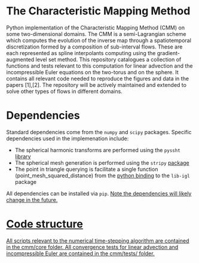 # The Characteristic Mapping Method

Python implementation of the Characteristic Mapping Method (CMM) on some two-dimensional domains. The CMM is a semi-Lagrangian scheme which computes the evolution of the inverse map through a spatiotemporal discretization formed by a composition of sub-interval flows. These are each represented as spline interpolants computing using the gradient-augmented level set method. This repository catalogues a collection of functions and tests relevant to this computation for linear advection and the incompressible Euler equations on the two-torus and on the sphere. It contains all relevant code needed to reproduce the figures and data in the papers [1],[2]. The repository will be actively maintained and extended to solve other types of flows in different domains.


# Dependencies
Standard dependencies come from the `numpy` and `scipy` packages. Specific dependencies used in the implemenation include:

- The spherical harmonic transforms are performed using the `pyssht` [library](https://pypi.org/project/pyssht/)
- The spherical mesh generation is performed using the `stripy` [package](https://pypi.org/project/stripy/)
- The point in triangle querying is facilitate a single function (point_mesh_squared_distance) from the [python binding](https://libigl.github.io/libigl-python-bindings/) to the `lib-igl` package

All dependencies can be installed via `pip`. <u> Note <u> the dependencies will likely change in the future. 

# Code structure

All scripts relevant to the numerical time-stepping algorithm are contained in the cmm/core folder. All convergence tests for linear advection and incompressible Euler are contained in the cmm/tests/ folder. 
